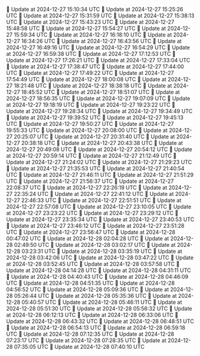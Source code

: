 🔄 Update at 2024-12-27 15:10:34 UTC
🔄 Update at 2024-12-27 15:25:26 UTC
🔄 Update at 2024-12-27 15:31:59 UTC
🔄 Update at 2024-12-27 15:38:13 UTC
🔄 Update at 2024-12-27 15:43:23 UTC
🔄 Update at 2024-12-27 15:48:58 UTC
🔄 Update at 2024-12-27 15:54:27 UTC
🔄 Update at 2024-12-27 15:59:34 UTC
🔄 Update at 2024-12-27 16:18:10 UTC
🔄 Update at 2024-12-27 16:34:26 UTC
🔄 Update at 2024-12-27 16:43:56 UTC
🔄 Update at 2024-12-27 16:49:16 UTC
🔄 Update at 2024-12-27 16:54:29 UTC
🔄 Update at 2024-12-27 16:59:38 UTC
🔄 Update at 2024-12-27 17:12:53 UTC
🔄 Update at 2024-12-27 17:26:21 UTC
🔄 Update at 2024-12-27 17:33:04 UTC
🔄 Update at 2024-12-27 17:38:47 UTC
🔄 Update at 2024-12-27 17:44:00 UTC
🔄 Update at 2024-12-27 17:49:22 UTC
🔄 Update at 2024-12-27 17:54:49 UTC
🔄 Update at 2024-12-27 18:00:08 UTC
🔄 Update at 2024-12-27 18:21:48 UTC
🔄 Update at 2024-12-27 18:38:18 UTC
🔄 Update at 2024-12-27 18:45:52 UTC
🔄 Update at 2024-12-27 18:51:07 UTC
🔄 Update at 2024-12-27 18:56:35 UTC
🔄 Update at 2024-12-27 19:07:09 UTC
🔄 Update at 2024-12-27 19:18:19 UTC
🔄 Update at 2024-12-27 19:23:22 UTC
🔄 Update at 2024-12-27 19:28:34 UTC
🔄 Update at 2024-12-27 19:34:49 UTC
🔄 Update at 2024-12-27 19:39:52 UTC
🔄 Update at 2024-12-27 19:45:13 UTC
🔄 Update at 2024-12-27 19:50:27 UTC
🔄 Update at 2024-12-27 19:55:33 UTC
🔄 Update at 2024-12-27 20:08:00 UTC
🔄 Update at 2024-12-27 20:25:07 UTC
🔄 Update at 2024-12-27 20:31:40 UTC
🔄 Update at 2024-12-27 20:38:18 UTC
🔄 Update at 2024-12-27 20:43:38 UTC
🔄 Update at 2024-12-27 20:49:08 UTC
🔄 Update at 2024-12-27 20:54:12 UTC
🔄 Update at 2024-12-27 20:59:14 UTC
🔄 Update at 2024-12-27 21:12:49 UTC
🔄 Update at 2024-12-27 21:24:02 UTC
🔄 Update at 2024-12-27 21:29:23 UTC
🔄 Update at 2024-12-27 21:35:53 UTC
🔄 Update at 2024-12-27 21:40:54 UTC
🔄 Update at 2024-12-27 21:46:11 UTC
🔄 Update at 2024-12-27 21:51:29 UTC
🔄 Update at 2024-12-27 21:56:37 UTC
🔄 Update at 2024-12-27 22:08:37 UTC
🔄 Update at 2024-12-27 22:26:19 UTC
🔄 Update at 2024-12-27 22:35:24 UTC
🔄 Update at 2024-12-27 22:41:12 UTC
🔄 Update at 2024-12-27 22:46:33 UTC
🔄 Update at 2024-12-27 22:51:51 UTC
🔄 Update at 2024-12-27 22:57:08 UTC
🔄 Update at 2024-12-27 23:10:05 UTC
🔄 Update at 2024-12-27 23:23:22 UTC
🔄 Update at 2024-12-27 23:29:12 UTC
🔄 Update at 2024-12-27 23:35:34 UTC
🔄 Update at 2024-12-27 23:40:53 UTC
🔄 Update at 2024-12-27 23:46:12 UTC
🔄 Update at 2024-12-27 23:51:28 UTC
🔄 Update at 2024-12-27 23:56:47 UTC
🔄 Update at 2024-12-28 00:47:02 UTC
🔄 Update at 2024-12-28 02:04:28 UTC
🔄 Update at 2024-12-28 02:49:50 UTC
🔄 Update at 2024-12-28 03:02:17 UTC
🔄 Update at 2024-12-28 03:23:31 UTC
🔄 Update at 2024-12-28 03:35:19 UTC
🔄 Update at 2024-12-28 03:42:06 UTC
🔄 Update at 2024-12-28 03:47:22 UTC
🔄 Update at 2024-12-28 03:52:45 UTC
🔄 Update at 2024-12-28 03:57:58 UTC
🔄 Update at 2024-12-28 04:14:28 UTC
🔄 Update at 2024-12-28 04:31:11 UTC
🔄 Update at 2024-12-28 04:40:43 UTC
🔄 Update at 2024-12-28 04:46:09 UTC
🔄 Update at 2024-12-28 04:51:35 UTC
🔄 Update at 2024-12-28 04:56:52 UTC
🔄 Update at 2024-12-28 05:09:36 UTC
🔄 Update at 2024-12-28 05:26:44 UTC
🔄 Update at 2024-12-28 05:35:36 UTC
🔄 Update at 2024-12-28 05:40:57 UTC
🔄 Update at 2024-12-28 05:46:11 UTC
🔄 Update at 2024-12-28 05:51:30 UTC
🔄 Update at 2024-12-28 05:56:32 UTC
🔄 Update at 2024-12-28 06:12:13 UTC
🔄 Update at 2024-12-28 06:33:06 UTC
🔄 Update at 2024-12-28 06:43:32 UTC
🔄 Update at 2024-12-28 06:48:51 UTC
🔄 Update at 2024-12-28 06:54:13 UTC
🔄 Update at 2024-12-28 06:59:18 UTC
🔄 Update at 2024-12-28 07:12:35 UTC
🔄 Update at 2024-12-28 07:23:17 UTC
🔄 Update at 2024-12-28 07:28:35 UTC
🔄 Update at 2024-12-28 07:35:05 UTC
🔄 Update at 2024-12-28 07:40:10 UTC
